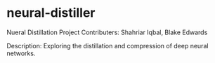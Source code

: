 # neural-distiller
Nueral Distillation Project
Contributers: Shahriar Iqbal, Blake Edwards

Description:
Exploring the distillation and compression of deep neural networks.